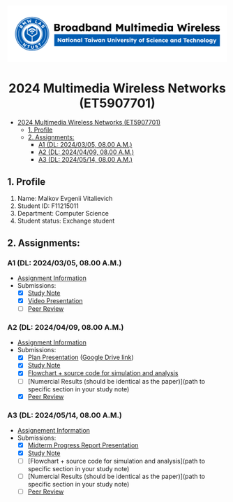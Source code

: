 ![](./assets/lab-logo.jpg)

# <center> 2024 Multimedia Wireless Networks (ET5907701) </center>

- [ 2024 Multimedia Wireless Networks (ET5907701) ](#-2024-multimedia-wireless-networks-et5907701-)
  - [1. Profile](#1-profile)
  - [2. Assignments:](#2-assignments)
    - [A1 (DL: 2024/03/05, 08.00 A.M.)](#a1-dl-20240305-0800-am)
    - [A2 (DL: 2024/04/09, 08.00 A.M.)](#a2-dl-20240409-0800-am)
    - [A3 (DL: 2024/05/14, 08.00 A.M.)](#a3-dl-20240514-0800-am)

## 1. Profile

1. Name: Malkov Evgenii Vitalievich
2. Student ID: F11215011
3. Department: Computer Science
4. Student status: Exchange student

## 2. Assignments:

### A1 (DL: 2024/03/05, 08.00 A.M.)

- [Assignment Information](https://github.com/bmw-ece-ntust/multimedia-wireless-network?tab=readme-ov-file#a1-deadline-35-0800-am)
- Submissions:
  - [x] [Study Note](./A1/README.md)
  - [x] [Video Presentation](https://youtu.be/mQ_DiExpgzA)
  - [ ] [Peer Review](https://forms.gle/tPVAdfAc4hBiUtg88)

### A2 (DL: 2024/04/09, 08.00 A.M.)

- [Assignment Information](https://github.com/bmw-ece-ntust/multimedia-wireless-network?tab=readme-ov-file#a2-deadline-49-0800-am)
- Submissions:
  - [x] [Plan Presentation](./A2/Assignment-2-plan.pptx) ([Google Drive link](https://docs.google.com/presentation/d/1fzfMTNPEYkluKucf0tjqEsW-yyh3LC9b/edit?usp=sharing&ouid=113384380853943578817&rtpof=true&sd=true))
  - [x] [Study Note](./A2/README.md)
  - [x] [Flowchart + source code for simulation and analysis](./A2/README.md/#3-first-simulation)
  - [ ] [Numercial Results (should be identical as the paper)](path to specific section in your study note)
  - [x] [Peer Review](https://docs.google.com/forms/d/e/1FAIpQLScaUYdenEXkkXOEsi6BPZD8oJ_Xt7XXLFpGC0aLzTpSFHdlOw)

### A3 (DL: 2024/05/14, 08.00 A.M.)

- [Assignement Information](https://github.com/bmw-ece-ntust/multimedia-wireless-network?tab=readme-ov-file#a3-deadline-514-0800-am)
- Submissions:
  - [x] [Midterm Progress Report Presentation](https://docs.google.com/presentation/d/1IUPaPh2_kq2WbKrTduEuxDULjzo9Igm9/edit?usp=sharing&ouid=113384380853943578817&rtpof=true&sd=true)
  - [x] [Study Note](./assignment-3.md)
  - [ ] [Flowchart + source code for simulation and analysis](path to specific section in your study note)
  - [ ] [Numercial Results (should be identical as the paper)](path to specific section in your study note)
  - [ ] [Peer Review](https://forms.gle/yVtjYqxZyRgcjbeE8)
